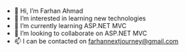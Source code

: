 - 👋 Hi, I’m Farhan Ahmad
- 👀 I’m interested in learning new technologies
- 🌱 I’m currently learning ASP.NET MVC
- 💞️ I’m looking to collaborate on ASP.NET MVC
- 📫 I can be contacted on farhannextjourney@gmail.com

